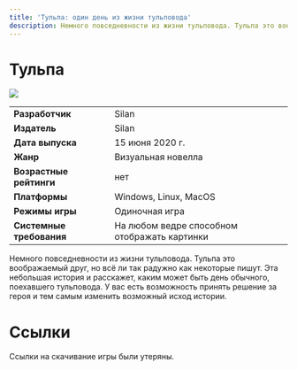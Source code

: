 ```yaml
---
title: 'Тульпа: один день из жизни тульповода'
description: Немного повседневности из жизни тульповода. Тульпа это воображаемый друг, но всё ли так радужно как некоторые пишут. Эта небольшая история и расскажет, каким может быть день обычного, поехавшего тульповода.
---
```


# Тульпа

![](tulpa_a_day_in_the_life.jpg)

|||
|---|---|
| **Разработчик**           | Silan|
| **Издатель**              | Silan|
| **Дата выпуска**          | 15 июня 2020 г.|
| **Жанр**                  | Визуальная новелла |
| **Возрастные рейтинги**   |нет |
| **Платформы**             | Windows, Linux, MacOS|
| **Режимы игры**           | Одиночная игра|
| **Системные требования**  | На любом ведре способном отображать картинки  |

Немного повседневности из жизни тульповода. Тульпа это воображаемый друг, но всё ли так радужно как некоторые пишут. Эта небольшая история и расскажет, каким может быть день обычного, поехавшего тульповода.
У вас есть возможность принять решение за героя и тем самым изменить возможный исход истории.

# Ссылки

Ссылки на скачивание игры были утеряны.
